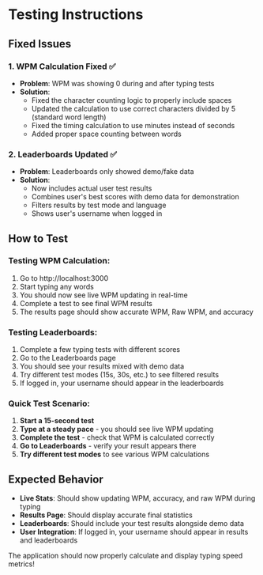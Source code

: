 # Testing Instructions

## Fixed Issues

### 1. WPM Calculation Fixed ✅
- **Problem**: WPM was showing 0 during and after typing tests
- **Solution**: 
  - Fixed the character counting logic to properly include spaces
  - Updated the calculation to use correct characters divided by 5 (standard word length)
  - Fixed the timing calculation to use minutes instead of seconds
  - Added proper space counting between words

### 2. Leaderboards Updated ✅
- **Problem**: Leaderboards only showed demo/fake data
- **Solution**:
  - Now includes actual user test results
  - Combines user's best scores with demo data for demonstration
  - Filters results by test mode and language
  - Shows user's username when logged in

## How to Test

### Testing WPM Calculation:
1. Go to http://localhost:3000
2. Start typing any words
3. You should now see live WPM updating in real-time
4. Complete a test to see final WPM results
5. The results page should show accurate WPM, Raw WPM, and accuracy

### Testing Leaderboards:
1. Complete a few typing tests with different scores
2. Go to the Leaderboards page
3. You should see your results mixed with demo data
4. Try different test modes (15s, 30s, etc.) to see filtered results
5. If logged in, your username should appear in the leaderboards

### Quick Test Scenario:
1. **Start a 15-second test**
2. **Type at a steady pace** - you should see live WPM updating
3. **Complete the test** - check that WPM is calculated correctly
4. **Go to Leaderboards** - verify your result appears there
5. **Try different test modes** to see various WPM calculations

## Expected Behavior

- **Live Stats**: Should show updating WPM, accuracy, and raw WPM during typing
- **Results Page**: Should display accurate final statistics
- **Leaderboards**: Should include your test results alongside demo data
- **User Integration**: If logged in, your username should appear in results and leaderboards

The application should now properly calculate and display typing speed metrics!

